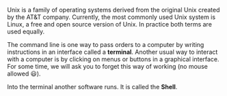 
Unix is a family of operating systems derived from the original Unix created by the AT&T company. Currently, the most commonly used Unix system is Linux, a free and open source version of Unix. In practice both terms are used equally.


The command line is one way to pass orders to a computer by writing instructions in an interface called a **terminal**.
Another usual way to interact with a computer is by clicking on menus or buttons in a graphical interface. For some time, we will ask you to forget this way of working (no mouse allowed 😃).

Into the terminal another software runs. It is called the **Shell**.

